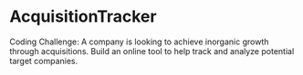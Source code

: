 # AcquisitionTracker
Coding Challenge: A company is looking to achieve inorganic growth through acquisitions. Build an online tool to help track and analyze potential target companies.

